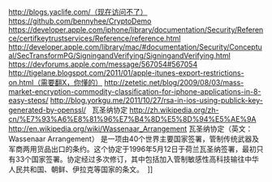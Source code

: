 http://blogs.yaclife.com/（现在访问不了）
https://github.com/bennyhee/CryptoDemo
https://developer.apple.com/iphone/library/documentation/Security/Reference/certifkeytrustservices/Reference/reference.html
http://developer.apple.com/library/mac/#documentation/Security/Conceptual/SecTransformPG/SigningandVerifying/SigningandVerifying.html
https://devforums.apple.com/message/567054#567054
http://tigelane.blogspot.com/2011/01/apple-itunes-export-restrictions-on.html（需要翻X，你懂的）
http://zetetic.net/blog/2009/08/03/mass-market-encryption-commodity-classification-for-iphone-applications-in-8-easy-steps/
http://blog.yorkgu.me/2011/10/27/rsa-in-ios-using-publick-key-generated-by-openssl/
 
瓦圣纳协定
http://zh.wikipedia.org/zh-cn/%E7%93%A6%E8%81%96%E7%B4%8D%E5%8D%94%E5%AE%9A
http://en.wikipedia.org/wiki/Wassenaar_Arrangement
瓦圣纳协定（英文：Wassenaar Arrangement） 是一项由40个世界主要国家签署，管制传统武器及军商两用货品出口的条约。这个协定于1996年5月12日于荷兰瓦圣纳签署，最初只有33个国家签署。协定经过多次修订，其中包括加入管制敏感性高科技输往中华人民共和国、朝鲜、伊拉克等国家的条文。
 ]]